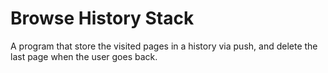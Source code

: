 # Browse History Stack
A program that store the visited pages in a history via push, and delete the last page when the user goes back.
